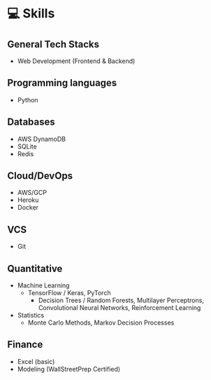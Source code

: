 # 💻 Skills

## General Tech Stacks
- Web Development (Frontend & Backend)

## Programming languages
- Python

## Databases
- AWS DynamoDB
- SQLite
- Redis

## Cloud/DevOps
- AWS/GCP
- Heroku
- Docker

## VCS
- Git

## Quantitative
- Machine Learning
  - TensorFlow / Keras, PyTorch
    - Decision Trees / Random Forests, Multilayer Perceptrons, Convolutional Neural Networks, Reinforcement Learning
- Statistics
  - Monte Carlo Methods, Markov Decision Processes

## Finance
- Excel (basic)
- Modeling (WallStreetPrep Certified)